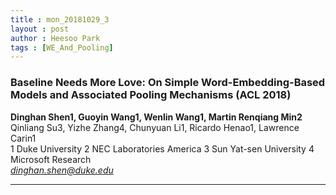 ```yaml
---
title : mon_20181029_3
layout : post
author : Heesoo Park
tags : [WE_And_Pooling]
---
```


<h3>Baseline Needs More Love: On Simple Word-Embedding-Based Models and Associated Pooling Mechanisms (ACL 2018)</h3>


<p>

<b>Dinghan Shen1, Guoyin Wang1, Wenlin Wang1, Martin Renqiang Min2</b><br/>
Qinliang Su3, Yizhe Zhang4, Chunyuan Li1, Ricardo Henao1, Lawrence Carin1<br/>
1 Duke University 2 NEC Laboratories America 3 Sun Yat-sen University 4 Microsoft Research<br/>
<em>dinghan.shen@duke.edu</em>





</p>

<hr />
<p>

</p>
